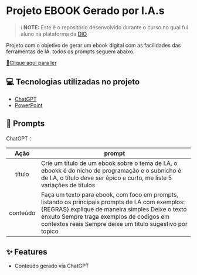 # Projeto EBOOK Gerado por I.A.s


 > ℹ️ **NOTE:** Este é o repositório desenvolvido durante o curso no qual fui aluno na plataforma da [DIO](https://dio.me)

Projeto com o objetivo de gerar um ebook digital com as facilidades das ferramentas de IA. todos os prompts
seguem abaixo.

<a href="https://github.com/felipeAguiarCode/prompts-recipe-to-create-a-ebook/blob/main/output/ebook%20-%20css%20jedi%20output.pdf" title="View PDF now"> 📕Clique aqui para ler</a>

## 💻 Tecnologias utilizadas no projeto

- [ChatGPT](https://chat.openai.com/) 
- [PowerPoint](https://www.microsoft.com/en/microsoft-365/powerpoint)

## 🧠 Prompts


ChatGPT：

|   Ação   | prompt                                                                                                                                                                                                                                                                         |
| :------: | ------------------------------------------------------------------------------------------------------------------------------------------------------------------------------------------------------------------------------------------------------------------------------ |
|  título  | Crie um título de um ebook sobre o tema de I.A, o ebookk é do nicho de programação e o subnicho é de I.A, o título deve ser épico e curto, me liste 5 variações de títulos                                                        |
| conteúdo | Faça um texto para ebook, com foco em prompts, listando os principais prompts de I.A com exemplos: {REGRAS} explique de maneira simples Deixe o texto enxuto Sempre traga exemplos de codigos em contextos reais Sempre deixe um titulo sugestivo por topico |


## ✨ Features

- Conteúdo gerado via ChatGPT

<br/><br/>
